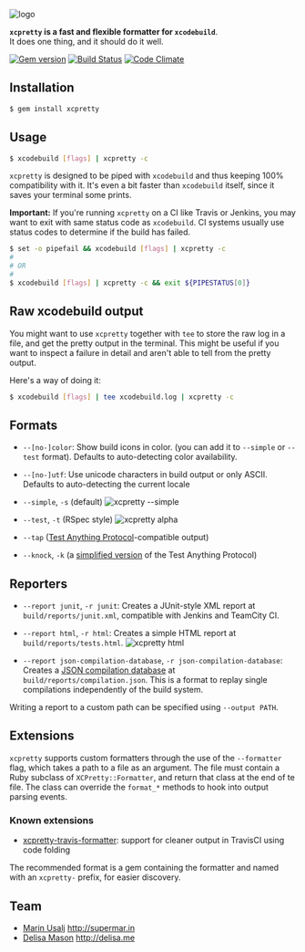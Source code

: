 ![logo](http://i.imgur.com/i2fElxx.png)

__`xcpretty` is a fast and flexible formatter for `xcodebuild`__.<br/>
It does one thing, and it should do it well.

[![Gem version](http://img.shields.io/gem/v/xcpretty.svg)](http://rubygems.org/gems/xcpretty)
[![Build Status](https://travis-ci.org/supermarin/xcpretty.svg?branch=master)](https://travis-ci.org/supermarin/xcpretty)
[![Code Climate](http://img.shields.io/codeclimate/github/supermarin/xcpretty.svg)](https://codeclimate.com/github/supermarin/xcpretty)

## Installation
``` bash
$ gem install xcpretty
```

## Usage
``` bash
$ xcodebuild [flags] | xcpretty -c
```
`xcpretty` is designed to be piped with `xcodebuild` and thus keeping 100%
compatibility with it. It's even a bit faster than `xcodebuild` itself, since
it saves your terminal some prints.

__Important:__ If you're running `xcpretty` on a CI like Travis or Jenkins, you
may want to exit with same status code as `xcodebuild`.
CI systems usually use status codes to determine if the build has failed.

``` bash
$ set -o pipefail && xcodebuild [flags] | xcpretty -c
#
# OR
#
$ xcodebuild [flags] | xcpretty -c && exit ${PIPESTATUS[0]}
```

## Raw xcodebuild output
You might want to use `xcpretty` together with `tee` to store the raw log in a
file, and get the pretty output in the terminal. This might be useful if you
want to inspect a failure in detail and aren't able to tell from the pretty
output.

Here's a way of doing it:
``` bash
$ xcodebuild [flags] | tee xcodebuild.log | xcpretty -c
```

## Formats

- `--[no-]color`: Show build icons in color. (you can add it to `--simple` or `--test` format).
  Defaults to auto-detecting color availability.
- `--[no-]utf`: Use unicode characters in build output or only ASCII.
  Defaults to auto-detecting the current locale

- `--simple`, `-s` (default)
![xcpretty --simple](http://i.imgur.com/LdmozBS.gif)

- `--test`, `-t` (RSpec style)
![xcpretty alpha](http://i.imgur.com/VeTQQub.gif)
- `--tap` ([Test Anything Protocol](http://testanything.org)-compatible output)
- `--knock`, `-k` (a [simplified version](https://github.com/chneukirchen/knock) of the Test Anything Protocol)


## Reporters

- `--report junit`, `-r junit`: Creates a JUnit-style XML report at `build/reports/junit.xml`, compatible with Jenkins and TeamCity CI.

- `--report html`, `-r html`: Creates a simple HTML report at `build/reports/tests.html`.
![xcpretty html](http://i.imgur.com/0Rnux3v.gif)

- `--report json-compilation-database`, `-r json-compilation-database`: Creates a [JSON compilation database](http://clang.llvm.org/docs/JSONCompilationDatabase.html) at `build/reports/compilation.json`. This is a format to replay single compilations independently of the build system.

Writing a report to a custom path can be specified using `--output PATH`.

## Extensions

`xcpretty` supports custom formatters through the use of the
`--formatter` flag, which takes a path to a file as an argument. The
file must contain a Ruby subclass of `XCPretty::Formatter`, and
return that class at the end of te file. The class
can override the `format_*` methods to hook into output parsing
events.

### Known extensions

* [xcpretty-travis-formatter](https://github.com/kattrali/xcpretty-travis-formatter): support for cleaner output in TravisCI using code folding

The recommended format is a gem containing the formatter and named
with an `xcpretty-` prefix, for easier discovery.


## Team

- [Marin Usalj](http://github.com/supermarin) http://supermar.in
- [Delisa Mason](http://github.com/kattrali) http://delisa.me
